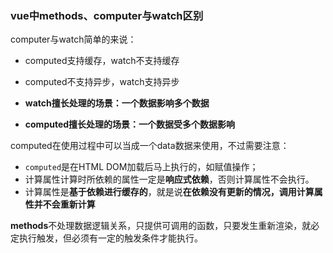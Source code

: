 ### vue中methods、computer与watch区别

computer与watch简单的来说：

+ computed支持缓存，watch不支持缓存

+ computed不支持异步，watch支持异步
+ **watch擅长处理的场景：一个数据影响多个数据**
+ **computed擅长处理的场景：一个数据受多个数据影响**

  

computed在使用过程中可以当成一个data数据来使用，不过需要注意：

+ `computed`是在HTML DOM加载后马上执行的，如赋值操作；
+ 计算属性计算时所依赖的属性一定是**响应式依赖**，否则计算属性不会执行。
+ 计算属性是**基于依赖进行缓存的**，就是说**在依赖没有更新的情况，调用计算属性并不会重新计算**

**methods**不处理数据逻辑关系，只提供可调用的函数，只要发生重新渲染，就必定执行触发，但必须有一定的触发条件才能执行。


